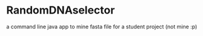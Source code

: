 RandomDNAselector
=================

a command line java app to mine fasta file for a student project (not mine :p)
